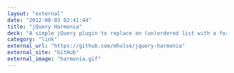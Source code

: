 ```yaml
---
layout: "external"
date: "2012-08-03 02:41:44"
title: "jQuery Harmonia"
deck: "A simple jQuery plugin to replace an (un)ordered list with a form select"
category: "link"
external_url: "https://github.com/mhulse/jquery-harmonia"
external_site: "GitHub"
external_image: "harmonia.gif"
---
```

